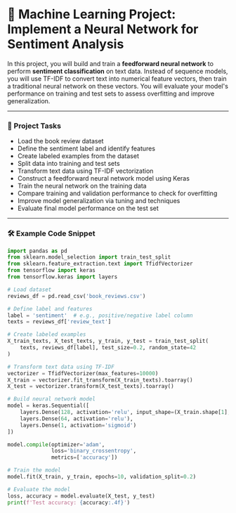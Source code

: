 # 🤖 Machine Learning Project: Implement a Neural Network for Sentiment Analysis

In this project, you will build and train a **feedforward neural network** to perform **sentiment classification** on text data. Instead of sequence models, you will use TF-IDF to convert text into numerical feature vectors, then train a traditional neural network on these vectors. You will evaluate your model's performance on training and test sets to assess overfitting and improve generalization.

---

### 📌 Project Tasks

* Load the book review dataset
* Define the sentiment label and identify features
* Create labeled examples from the dataset
* Split data into training and test sets
* Transform text data using TF-IDF vectorization
* Construct a feedforward neural network model using Keras
* Train the neural network on the training data
* Compare training and validation performance to check for overfitting
* Improve model generalization via tuning and techniques
* Evaluate final model performance on the test set

---

### 🛠️ Example Code Snippet

```python
import pandas as pd
from sklearn.model_selection import train_test_split
from sklearn.feature_extraction.text import TfidfVectorizer
from tensorflow import keras
from tensorflow.keras import layers

# Load dataset
reviews_df = pd.read_csv('book_reviews.csv')

# Define label and features
label = 'sentiment'  # e.g., positive/negative label column
texts = reviews_df['review_text']

# Create labeled examples
X_train_texts, X_test_texts, y_train, y_test = train_test_split(
    texts, reviews_df[label], test_size=0.2, random_state=42
)

# Transform text data using TF-IDF
vectorizer = TfidfVectorizer(max_features=10000)
X_train = vectorizer.fit_transform(X_train_texts).toarray()
X_test = vectorizer.transform(X_test_texts).toarray()

# Build neural network model
model = keras.Sequential([
    layers.Dense(128, activation='relu', input_shape=(X_train.shape[1],)),
    layers.Dense(64, activation='relu'),
    layers.Dense(1, activation='sigmoid')
])

model.compile(optimizer='adam',
              loss='binary_crossentropy',
              metrics=['accuracy'])

# Train the model
model.fit(X_train, y_train, epochs=10, validation_split=0.2)

# Evaluate the model
loss, accuracy = model.evaluate(X_test, y_test)
print(f'Test accuracy: {accuracy:.4f}')
```
